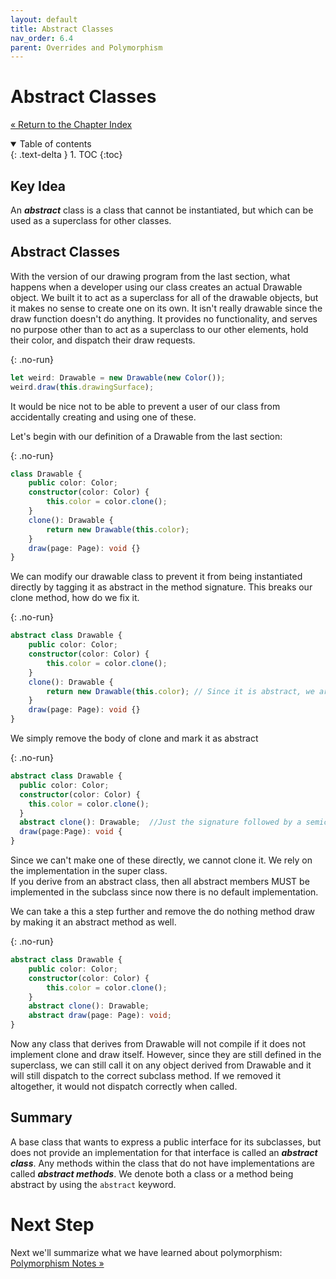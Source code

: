 ```yaml
---
layout: default
title: Abstract Classes
nav_order: 6.4
parent: Overrides and Polymorphism
---
```


# Abstract Classes

[&laquo; Return to the Chapter Index](index.md)

<details open markdown="block">
  <summary>
    Table of contents
  </summary>
  {: .text-delta }
1. TOC
{:toc}
</details>

## Key Idea

An **_abstract_** class is a class that cannot be instantiated, but which can be used as a superclass for other classes.

## Abstract Classes

With the version of our drawing program from the last section, what happens when a developer using our class creates an actual Drawable object. We built it to act as a superclass for all of the drawable objects, but it makes no sense to create one on its own. It isn't really drawable since the draw function doesn't do anything. It provides no functionality, and serves no purpose other than to act as a superclass to our other elements, hold their color, and dispatch their draw requests.

{: .no-run}

```typescript
let weird: Drawable = new Drawable(new Color());
weird.draw(this.drawingSurface);
```

It would be nice not to be able to prevent a user of our class from accidentally creating and using one of these.

Let's begin with our definition of a Drawable from the last section:

{: .no-run}

```typescript
class Drawable {
    public color: Color;
    constructor(color: Color) {
        this.color = color.clone();
    }
    clone(): Drawable {
        return new Drawable(this.color);
    }
    draw(page: Page): void {}
}
```

We can modify our drawable class to prevent it from being instantiated directly by tagging it as abstract in the method signature.
This breaks our clone method, how do we fix it.

{: .no-run}

```typescript
abstract class Drawable {
    public color: Color;
    constructor(color: Color) {
        this.color = color.clone();
    }
    clone(): Drawable {
        return new Drawable(this.color); // Since it is abstract, we are not allowed to create one anymore.
    }
    draw(page: Page): void {}
}
```

We simply remove the body of clone and mark it as abstract

{: .no-run}

```typescript
abstract class Drawable {
  public color: Color;
  constructor(color: Color) {
    this.color = color.clone();
  }
  abstract clone(): Drawable;  //Just the signature followed by a semicolon is sufficent to create the interface without an implementation.
  draw(page:Page): void {
}
```

Since we can't make one of these directly, we cannot clone it. We rely on the implementation in the super class.  
If you derive from an abstract class, then all abstract members MUST be implemented in the subclass since now there is no default implementation.

We can take a this a step further and remove the do nothing method draw by making it an abstract method as well.

{: .no-run}

```typescript
abstract class Drawable {
    public color: Color;
    constructor(color: Color) {
        this.color = color.clone();
    }
    abstract clone(): Drawable;
    abstract draw(page: Page): void;
}
```

Now any class that derives from Drawable will not compile if it does not implement clone and draw itself.
However, since they are still defined in the superclass, we can still call it on any object derived from Drawable and it will still dispatch to the correct subclass method. If we removed it altogether, it would not dispatch correctly when called.

## Summary

A base class that wants to express a public interface for its subclasses, but does not provide an implementation for that interface is called an **_abstract class_**. Any methods within the class that do not have implementations are called **_abstract methods_**. We denote both a class or a method being abstract by using the `abstract` keyword.

# Next Step

Next we'll summarize what we have learned about polymorphism: [Polymorphism Notes &raquo;](../6-polymorphism/notes.md)
